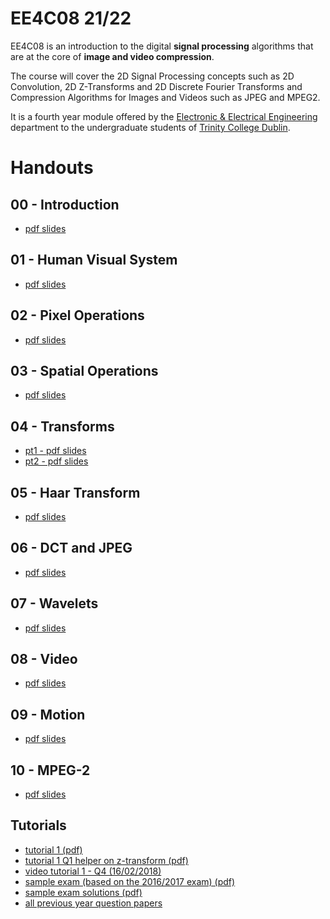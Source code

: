 # EE4C08 21/22

EE4C08 is an introduction to the digital **signal processing**
algorithms that are at the core of **image and video compression**.

The course will cover the 2D Signal Processing concepts such as 2D
Convolution, 2D Z-Transforms and 2D Discrete Fourier Transforms and
Compression Algorithms for Images and Videos such as JPEG and MPEG2.

It is a fourth year module offered by the [Electronic & Electrical
Engineering](https://www.tcd.ie/eleceng/) department to the
undergraduate students of [Trinity College
Dublin](https://www.tcd.ie).

# Handouts

## 00 - Introduction

* [pdf slides](/handouts/handout-00-introduction.pdf)


## 01 - Human Visual System

* [pdf slides](/handouts/handout-01-human-visual-system.pdf)

## 02 - Pixel Operations

* [pdf slides](/handouts/handout-02-pixelops.pdf)

## 03 - Spatial Operations

* [pdf slides](/handouts/handout-03-spatialops.pdf)


## 04 - Transforms

* [pt1 - pdf slides](/handouts/handout-04-xforms-pt1.pdf)
* [pt2 - pdf slides](/handouts/handout-04-xforms-pt2.pdf)

## 05 - Haar Transform

* [pdf slides](/handouts/handout-05-haar.pdf)


## 06 - DCT and JPEG

* [pdf slides](/handouts/handout-06-jpeg.pdf)


## 07 - Wavelets

* [pdf slides](/handouts/handout-07-wavelets.pdf)

## 08 - Video

* [pdf slides](/handouts/handout-08-video.pdf)

## 09 - Motion

* [pdf slides](/handouts/handout-09-motion.pdf)

## 10 - MPEG-2

* [pdf slides](/handouts/handout-10-mpeg2.pdf)


## Tutorials
* [tutorial 1 (pdf)](/tutorials/tutorial-01.pdf)
* [tutorial 1 Q1 helper on z-transform (pdf)](/tutorials/tutorial-01-helper.pdf)
* [video tutorial 1 - Q4 (16/02/2018)](https://youtu.be/UwuosXZgu2I)
* [sample exam (based on the 2016/2017 exam) (pdf)](/tutorials/EEC08-sample-exam.pdf)
* [sample exam solutions (pdf)](/tutorials/EE4C08-sample-exam-solution.pdf)
* [all previous year question papers](/tutorials/)



